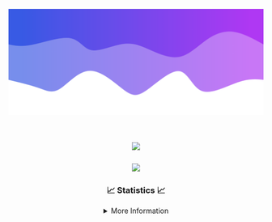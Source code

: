 ![Header](./IMG_4001.png)
<div align="center">

<h1 align="center">
  <a href="https://git.io/typing-svg">
    <img src="https://readme-typing-svg.herokuapp.com/?lines=Welcome+to+my+profile!+👋;JavaScript+developer.;&center=true&size=25">
  </a>
</h1>

<p align="center">
  <img src="https://lanyard.cnrad.dev/api/624702585596805130" />
</p>

### 📈 Statistics 📈
<details>
    <summary>More Information</summary>
    <br/>

<!--START_SECTION:waka-->
![Code Time](http://img.shields.io/badge/Code%20Time-185%20hrs%2014%20mins-blue)

![Profile Views](http://img.shields.io/badge/Profile%20Views-0-blue)

**🐱 My GitHub Data** 

> 📦 2.5 kB Used in GitHub's Storage 
 > 
> 🏆 3 Contributions in the Year 2024
 > 
> 🚫 Not Opted to Hire
 > 
> 📜 5 Public Repositories 
 > 
> 🔑 1 Private Repositories 
 > 
**I'm an Early 🐤** 

```text
🌞 Morning                365 commits         ███████░░░░░░░░░░░░░░░░░░   29.01 % 
🌆 Daytime                435 commits         █████████░░░░░░░░░░░░░░░░   34.58 % 
🌃 Evening                415 commits         ████████░░░░░░░░░░░░░░░░░   32.99 % 
🌙 Night                  43 commits          █░░░░░░░░░░░░░░░░░░░░░░░░   03.42 % 
```
📅 **I'm Most Productive on Wednesday** 

```text
Monday                   153 commits         ███░░░░░░░░░░░░░░░░░░░░░░   12.16 % 
Tuesday                  167 commits         ███░░░░░░░░░░░░░░░░░░░░░░   13.28 % 
Wednesday                298 commits         ██████░░░░░░░░░░░░░░░░░░░   23.69 % 
Thursday                 268 commits         █████░░░░░░░░░░░░░░░░░░░░   21.30 % 
Friday                   141 commits         ███░░░░░░░░░░░░░░░░░░░░░░   11.21 % 
Saturday                 107 commits         ██░░░░░░░░░░░░░░░░░░░░░░░   08.51 % 
Sunday                   124 commits         ██░░░░░░░░░░░░░░░░░░░░░░░   09.86 % 
```


📊 **This Week I Spent My Time On** 

```text
🕑︎ Time Zone: America/New_York

💬 Programming Languages: 
Java                     15 hrs 53 mins      ██████████████████████░░░   87.69 % 
Kotlin                   1 hr 5 mins         ██░░░░░░░░░░░░░░░░░░░░░░░   06.00 % 
XML                      59 mins             █░░░░░░░░░░░░░░░░░░░░░░░░   05.45 % 
YAML                     6 mins              ░░░░░░░░░░░░░░░░░░░░░░░░░   00.59 % 
Groovy                   2 mins              ░░░░░░░░░░░░░░░░░░░░░░░░░   00.23 % 

🔥 Editors: 
IntelliJ                 18 hrs 7 mins       █████████████████████████   100.00 % 

🐱‍💻 Projects: 
Sodium                   8 hrs 57 mins       ████████████░░░░░░░░░░░░░   49.42 % 
Mercury                  4 hrs 4 mins        ██████░░░░░░░░░░░░░░░░░░░   22.47 % 
hcf                      2 hrs 26 mins       ███░░░░░░░░░░░░░░░░░░░░░░   13.46 % 
Sacred Network           1 hr 16 mins        ██░░░░░░░░░░░░░░░░░░░░░░░   07.01 % 
shard                    34 mins             █░░░░░░░░░░░░░░░░░░░░░░░░   03.22 % 

💻 Operating System: 
Windows                  18 hrs 7 mins       █████████████████████████   100.00 % 
```

**I Mostly Code in Java** 

```text
Java                     25 repos            ██████████████████████░░░   89.29 % 
JavaScript               2 repos             ██░░░░░░░░░░░░░░░░░░░░░░░   07.14 % 
C++                      1 repo              █░░░░░░░░░░░░░░░░░░░░░░░░   03.57 % 
```



**Timeline**

![Lines of Code chart](https://raw.githubusercontent.com/DevDipin/DevDipin/main/assets/bar_graph.png)


 Last Updated on 27/03/2024 10:10:51 UTC
<!--END_SECTION:waka-->

![Footer](./IMG_4002.png)
